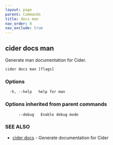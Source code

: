 ```yaml
---
layout: page
parent: Commands
title: docs man
nav_order: 0
nav_exclude: true
---
```


## cider docs man

Generate man documentation for Cider.

```
cider docs man [flags]
```

### Options

```
  -h, --help   help for man
```

### Options inherited from parent commands

```
      --debug   Enable debug mode
```

### SEE ALSO

* [cider docs](/commands/cider_docs/)	 - Generate documentation for Cider

